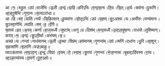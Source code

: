 

  
आ।नः॒।स्तु॒तः।उप॑।वाजे॑भिः।ऊ॒ती।इन्द्र॑।या॒हि।हरि॑ऽभिः।म॒न्द॒सा॒नः।ति॒रः।चि॒त्।अ॒र्यः।सव॑ना।पु॒रूणि।आ॒ङ्गू॒षेभिः॑।गृ॒णा॒नः।स॒त्यऽरा॑धाः॥  
आ।हि।स्म॒।याति॑।नर्यः॑।चि॒कि॒त्वान्।हू॒यमा॑नः।सो॒तृऽभिः॑।उप॑।य॒ज्ञम्।सु॒ऽअश्वः॑।यः।अभी॑रुः।मन्य॑मानः।सु॒ऽस्वा॒णेभिः॑।मद॑ति।सम्।ह॒।वी॒रैः॥  
श्रा॒वय॑।इत्।अ॒स्य॒।कर्णा॑।वा॒ज॒यध्यै॑।जुष्टा॑म्।अनु॑।प्र।दिश॑म्।म॒न्द॒यध्यै॑।उ॒त्ऽव॒वृ॒षा॒णः।राध॑से।तुवि॑ष्मान्।कर॑त्।नः॒।इन्द्रः॑।सु॒ऽती॒र्था।अभ॑यम्।च॒॥  
अच्छ॑।यः।गन्ता॑।नाध॑मानम्।ऊ॒ती।इ॒त्था।विप्र॑म्।हव॑मानम्।गृ॒णन्त॑म्।उप॑।त्मनि॑।दधा॑नः।धु॒रि।आ॒शून्।स॒हस्रा॑णि।श॒तानि॑।वज्र॑ऽबाहुः॥  
त्वाऽऊ॑तासः।म॒घ॒ऽव॒न्।इ॒न्द्र॒।विप्राः॑।व॒यम्।ते॒।स्या॒म॒।सू॒रयः॑।गृ॒णन्तः॑।भे॒जा॒नासः॑।बृ॒हत्ऽदि॑वस्य।रा॒यः।आ॒ऽका॒य्य॑स्य।दा॒वने॑।पु॒रु॒ऽक्षोः॥  
